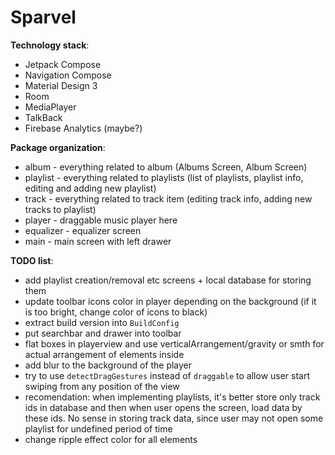 # Sparvel

**Technology stack**:
* Jetpack Compose
* Navigation Compose
* Material Design 3
* Room
* MediaPlayer
* TalkBack
* Firebase Analytics (maybe?)

**Package organization**:
* album - everything related to album (Albums Screen, Album Screen)
* playlist - everything related to playlists (list of playlists, playlist info, editing and adding new playlist)
* track - everything related to track item (editing track info, adding new tracks to playlist)
* player - draggable music player here
* equalizer - equalizer screen
* main - main screen with left drawer

**TODO list**:
* add playlist creation/removal etc screens + local database for storing them
* update toolbar icons color in player depending on the background (if it is too bright, change color of icons to black)
* extract build version into `BuildConfig`
* put searchbar and drawer into toolbar
* flat boxes in playerview and use verticalArrangement/gravity or smth for actual arrangement of elements inside
* add blur to the background of the player
* try to use `detectDragGestures` instead of `draggable` to allow user start swiping from any position of the view
* recomendation: when implementing playlists, it's better store only track ids in database and then when user opens the screen, load data by these ids. No sense in storing track data, since user may not open some playlist for undefined period of time
* change ripple effect color for all elements